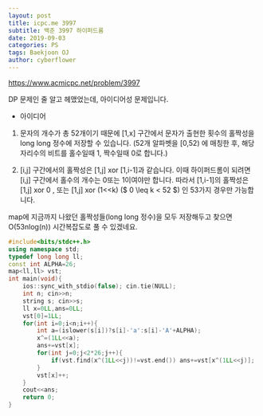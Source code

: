 ```yaml
---
layout: post
title: icpc.me 3997
subtitle: 백준 3997 하이퍼드롬
date: 2019-09-03
categories: PS
tags: Baekjoon OJ
author: cyberflower
---
```


<https://www.acmicpc.net/problem/3997>

DP 문제인 줄 알고 헤맸었는데, 아이디어성 문제입니다.

* 아이디어

1. 문자의 개수가 총 52개이기 때문에 [1,x] 구간에서 문자가 출현한 횟수의 홀짝성을 long long 정수에 저장할 수 있습니다. (52개 알파벳을 [0,52) 에 매칭한 후, 해당 자리수의 비트를 홀수일때 1, 짝수일때 0로 합니다.)

2. [i,j] 구간에서의 홀짝성은 [1,j] xor [1,i-1]과 같습니다. 이때 하이퍼드롬이 되려면 [i,j] 구간에서 홀수의 개수는 0또는 1이여야만 합니다.
따라서 [1,i-1]의 홀짝성은 [1,j] xor 0 , 또는 [1,j] xor (1<<k) ($ 0 \leq k < 52 $) 인 53가지 경우만 가능합니다.

map에 지금까지 나왔던 홀짝성들(long long 정수)을 모두 저장해두고 찾으면 O(53nlog(n)) 시간복잡도로 풀 수 있겠네요.

```cpp
#include<bits/stdc++.h>
using namespace std;
typedef long long ll;
const int ALPHA=26;
map<ll,ll> vst;
int main(void){
	ios::sync_with_stdio(false); cin.tie(NULL);
	int n; cin>>n;
	string s; cin>>s;
	ll x=0LL,ans=0LL;
	vst[0]=1LL;
	for(int i=0;i<n;i++){
		int a=(islower(s[i])?s[i]-'a':s[i]-'A'+ALPHA);
		x^=(1LL<<a);
		ans+=vst[x];
		for(int j=0;j<2*26;j++){
			if(vst.find(x^(1LL<<j))!=vst.end()) ans+=vst[x^(1LL<<j)];
		}
		vst[x]++;
	}
	cout<<ans;
	return 0;
}
```

